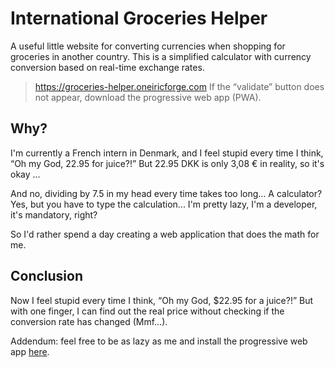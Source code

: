# International Groceries Helper
A useful little website for converting currencies when shopping for groceries in another country.
This is a simplified calculator with currency conversion based on real-time exchange rates.
> https://groceries-helper.oneiricforge.com
If the “validate” button does not appear, download the progressive web app (PWA).

## Why?
I'm currently a French intern in Denmark, and I feel stupid every time I think, “Oh my God, 22.95 for juice?!” But 22.95 DKK is only 3,08 € in reality, so it's okay ...

And no, dividing by 7.5 in my head every time takes too long... A calculator? Yes, but you have to type the calculation... I'm pretty lazy, I'm a developer, it's mandatory, right?

So I'd rather spend a day creating a web application that does the math for me.

## Conclusion
Now I feel stupid every time I think, “Oh my God, $22.95 for a juice?!” But with one finger, I can find out the real price without checking if the conversion rate has changed (Mmf...).

Addendum: feel free to be as lazy as me and install the progressive web app [here](https://groceries-helper.oneiricforge.com).
